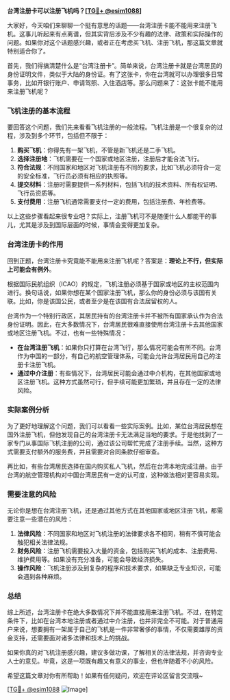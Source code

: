 **台湾注册卡可以注册飞机吗？[[TG💪+ @esim1088](https://t.me/s/esim1088)]**

大家好，今天咱们来聊聊一个挺有意思的话题——台湾注册卡能不能用来注册飞机。这事儿听起来有点离谱，但其实背后涉及不少有趣的法律、政策和实际操作的问题。如果你对这个话题感兴趣，或者正在考虑买飞机、注册飞机，那这篇文章就特别适合你了。

首先，我们得搞清楚什么是“台湾注册卡”。简单来说，台湾注册卡就是台湾居民的身份证明文件，类似于大陆的身份证。有了这张卡，你在台湾就可以办理很多日常事务，比如开银行账户、申请驾照、入住酒店等。那么问题来了：这张卡能不能用来注册飞机呢？

### 飞机注册的基本流程

要回答这个问题，我们先来看看飞机注册的一般流程。飞机注册是一个很复杂的过程，涉及到多个环节，包括但不限于：

1. **购买飞机**：你得先有一架飞机，不管是新飞机还是二手飞机。
2. **选择注册地**：飞机需要在一个国家或地区注册，注册后才能合法飞行。
3. **符合法规**：不同国家和地区对飞机注册有不同的要求，比如飞机必须符合一定的安全标准，飞行员必须有相应的执照等。
4. **提交材料**：注册时需要提供一系列材料，包括飞机的技术资料、所有权证明、飞行员资质等。
5. **支付费用**：注册飞机通常需要支付一定的费用，包括注册费、年检费等。

以上这些步骤看起来很专业吧？实际上，注册飞机可不是随便什么人都能干的事儿，尤其是涉及到国际层面的时候，事情会变得更加复杂。

### 台湾注册卡的作用

回到正题，台湾注册卡究竟能不能用来注册飞机呢？答案是：**理论上不行，但实际上可能会有例外**。

根据国际民航组织（ICAO）的规定，飞机注册必须基于国家或地区的主权范围内进行。换句话说，如果你想在某个国家注册飞机，那么你的身份必须与该国有关联。比如，你是该国公民，或者至少是在该国有合法居留权的人。

台湾作为一个特别行政区，其居民持有的台湾注册卡并不被所有国家承认作为合法身份证明。因此，在大多数情况下，台湾居民很难直接使用台湾注册卡去其他国家或地区注册飞机。不过，也有一些特殊情况：

- **在台湾注册飞机**：如果你只打算在台湾飞行，那么情况可能会有所不同。台湾作为中国的一部分，有自己的航空管理体系，可能会允许台湾居民用自己的注册卡注册飞机。
- **通过中介注册**：有些情况下，台湾居民可能会通过中介机构，在其他国家或地区注册飞机。这种方式虽然可行，但手续可能更加繁琐，并且存在一定的法律风险。

### 实际案例分析

为了更好地理解这个问题，我们可以看看一些实际案例。比如，某位台湾居民想在国外注册飞机，但他发现自己的台湾注册卡无法满足当地的要求。于是他找到了一家专门从事国际飞机注册的公司，通过该公司帮忙完成了注册手续。当然，这种方式需要支付额外的服务费，并且需要对合同条款仔细审查。

再比如，有些台湾居民选择在国内购买私人飞机，然后在台湾本地完成注册。由于台湾的航空管理机构对中国台湾居民有一定的认可度，这种做法相对更容易实现。

### 需要注意的风险

无论你是想在台湾注册飞机，还是通过其他方式在其他国家或地区注册飞机，都需要注意一些潜在的风险：

1. **法律风险**：不同国家和地区对飞机注册的法律要求各不相同，稍有不慎可能会触犯相关法律法规。
2. **财务风险**：注册飞机需要投入大量的资金，包括购买飞机的成本、注册费用、维护费用等。如果没有充分准备，可能会导致经济损失。
3. **操作风险**：飞机注册涉及到复杂的程序和技术要求，如果缺乏专业知识，可能会遇到各种麻烦。

### 总结

综上所述，台湾注册卡在绝大多数情况下并不能直接用来注册飞机。不过，在特定条件下，比如在台湾本地注册或者通过中介注册，也并非完全不可能。对于普通用户来说，想要拥有一架属于自己的飞机是一件非常奢侈的事情，不仅需要雄厚的资金支持，还需要面对诸多法律和技术上的挑战。

如果你真的对飞机注册感兴趣，建议多做功课，了解相关的法律法规，并咨询专业人士的意见。毕竟，这是一项既有趣又有意义的事业，但也伴随着不小的风险。

希望这篇文章对你有所帮助！如果有任何疑问，欢迎在评论区留言交流哦~

[[TG💪+ @esim1088](https://t.me/s/esim1088) ![Image](https://i.postimg.cc/4NQfJmqS/Snipaste-2025-05-13-00-14-12.png)]